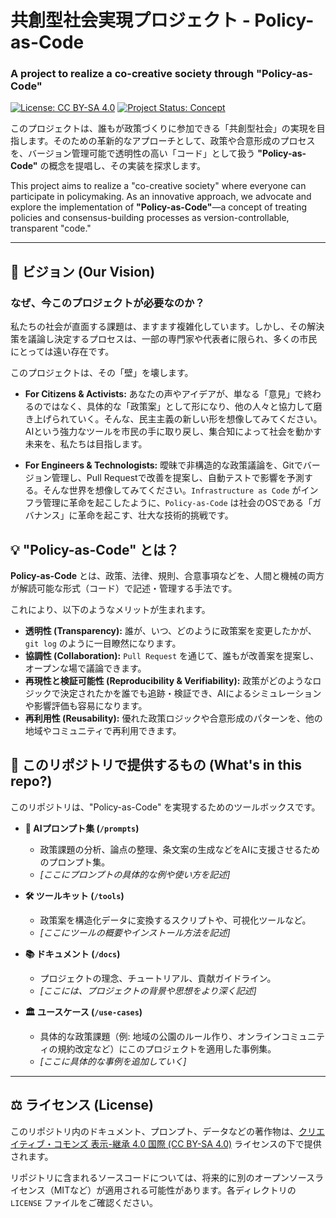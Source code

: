 # 共創型社会実現プロジェクト - Policy-as-Code
### A project to realize a co-creative society through "Policy-as-Code"

[![License: CC BY-SA 4.0](https://licensebuttons.net/l/by-sa/4.0/88x31.png)](https://creativecommons.org/licenses/by-sa/4.0/)
[![Project Status: Concept](https://img.shields.io/badge/status-concept-blue.svg)](https://github.com/torisan_unya/policy-as-code)

このプロジェクトは、誰もが政策づくりに参加できる「共創型社会」の実現を目指します。そのための革新的なアプローチとして、政策や合意形成のプロセスを、バージョン管理可能で透明性の高い「コード」として扱う **"Policy-as-Code"** の概念を提唱し、その実装を探求します。

This project aims to realize a "co-creative society" where everyone can participate in policymaking. As an innovative approach, we advocate and explore the implementation of **"Policy-as-Code"**—a concept of treating policies and consensus-building processes as version-controllable, transparent "code."

---

## 📜 ビジョン (Our Vision)

### なぜ、今このプロジェクトが必要なのか？

私たちの社会が直面する課題は、ますます複雑化しています。しかし、その解決策を議論し決定するプロセスは、一部の専門家や代表者に限られ、多くの市民にとっては遠い存在です。

このプロジェクトは、その「壁」を壊します。

*   **For Citizens & Activists:**
    あなたの声やアイデアが、単なる「意見」で終わるのではなく、具体的な「政策案」として形になり、他の人々と協力して磨き上げられていく。そんな、民主主義の新しい形を想像してみてください。AIという強力なツールを市民の手に取り戻し、集合知によって社会を動かす未来を、私たちは目指します。

*   **For Engineers & Technologists:**
    曖昧で非構造的な政策議論を、Gitでバージョン管理し、Pull Requestで改善を提案し、自動テストで影響を予測する。そんな世界を想像してみてください。`Infrastructure as Code` がインフラ管理に革命を起こしたように、`Policy-as-Code` は社会のOSである「ガバナンス」に革命を起こす、壮大な技術的挑戦です。

## 💡 "Policy-as-Code" とは？

**Policy-as-Code** とは、政策、法律、規則、合意事項などを、人間と機械の両方が解読可能な形式（コード）で記述・管理する手法です。

これにより、以下のようなメリットが生まれます。

*   **透明性 (Transparency):** 誰が、いつ、どのように政策案を変更したかが、`git log` のように一目瞭然になります。
*   **協調性 (Collaboration):** `Pull Request` を通じて、誰もが改善案を提案し、オープンな場で議論できます。
*   **再現性と検証可能性 (Reproducibility & Verifiability):** 政策がどのようなロジックで決定されたかを誰でも追跡・検証でき、AIによるシミュレーションや影響評価も容易になります。
*   **再利用性 (Reusability):** 優れた政策ロジックや合意形成のパターンを、他の地域やコミュニティで再利用できます。

## 🚀 このリポジトリで提供するもの (What's in this repo?)

このリポジトリは、"Policy-as-Code" を実現するためのツールボックスです。

*   **🤖 AIプロンプト集 (`/prompts`)**
    *   政策課題の分析、論点の整理、条文案の生成などをAIに支援させるためのプロンプト集。
    *   *[ここにプロンプトの具体的な例や使い方を記述]*

*   **🛠 ツールキット (`/tools`)**
    *   政策案を構造化データに変換するスクリプトや、可視化ツールなど。
    *   *[ここにツールの概要やインストール方法を記述]*

*   **📚 ドキュメント (`/docs`)**
    *   プロジェクトの理念、チュートリアル、貢献ガイドライン。
    *   *[ここには、プロジェクトの背景や思想をより深く記述]*

*   **🏛️ ユースケース (`/use-cases`)**
    *   具体的な政策課題（例: 地域の公園のルール作り、オンラインコミュニティの規約改定など）にこのプロジェクトを適用した事例集。
    *   *[ここに具体的な事例を追加していく]*

---

## ⚖️ ライセンス (License)

このリポジトリ内のドキュメント、プロンプト、データなどの著作物は、[クリエイティブ・コモンズ 表示-継承 4.0 国際 (CC BY-SA 4.0)](https://creativecommons.org/licenses/by-sa/4.0/deed.ja) ライセンスの下で提供されます。

リポジトリに含まれるソースコードについては、将来的に別のオープンソースライセンス（MITなど）が適用される可能性があります。各ディレクトリの `LICENSE` ファイルをご確認ください。

